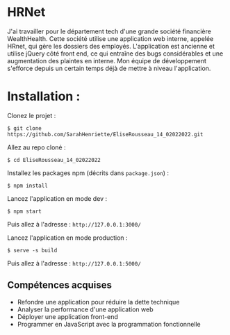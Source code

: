  # HRNet
J'ai travailler pour le département tech d'une grande société financière WealthHealth. Cette société utilise une application web interne, appelée HRnet, qui gère les dossiers des employés. L'application est ancienne et utilise jQuery côté front end, ce qui entraîne des bugs considérables et une augmentation des plaintes en interne. Mon équipe de développement s'efforce depuis un certain temps déjà de mettre à niveau l'application.  

# Installation : 
Clonez le projet :
```
$ git clone https://github.com/SarahHenriette/EliseRousseau_14_02022022.git
```

Allez au repo cloné :
```
$ cd EliseRousseau_14_02022022
```

Installez les packages npm (décrits dans `package.json`) :
```
$ npm install
```

Lancez l'application en mode dev :
```
$ npm start
```

Puis allez à l'adresse : `http://127.0.0.1:3000/`


Lancez l'application en mode production :
```
$ serve -s build 
```

Puis allez à l'adresse : `http://127.0.0.1:5000/`

## Compétences acquises
- Refondre une application pour réduire la dette technique
- Analyser la performance d'une application web
- Déployer une application front-end
- Programmer en JavaScript avec la programmation fonctionnelle
